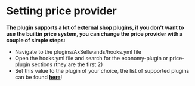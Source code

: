 # Setting price provider

**The plugin supports a lot of [external shop plugins](AxSellwands-Supported-Plugins.md), if you don't want to use the builtin price system, you can change the price provider with a couple of simple steps:**
- Navigate to the plugins/AxSellwands/hooks.yml file
- Open the hooks.yml file and search for the economy-plugin or price-plugin sections (they are the first 2)
- Set this value to the plugin of your choice, the list of supported plugins can be found [**here**](AxSellwands-Supported-Plugins.md)!
